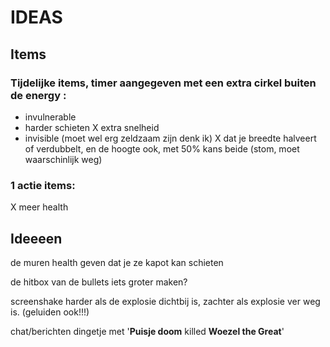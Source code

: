 # IDEAS


## Items
### Tijdelijke items, timer aangegeven met een extra cirkel buiten de energy :
- invulnerable
- harder schieten
X extra snelheid
- invisible (moet wel erg zeldzaam zijn denk ik)
X dat je breedte halveert of verdubbelt, en de hoogte ook, met 50% kans beide (stom, moet waarschinlijk weg)

### 1 actie items:
X meer health

## Ideeeen

de muren health geven dat je ze kapot kan schieten

de hitbox van de bullets iets groter maken?

screenshake harder als de explosie dichtbij is, zachter als explosie ver weg is. (geluiden ook!!!)

chat/berichten dingetje met '**Puisje doom** killed **Woezel the Great**'